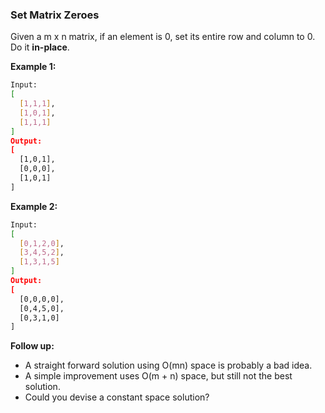 ### Set Matrix Zeroes

Given a m x n matrix, if an element is 0, set its entire row and column to 0. Do it **in-place**.

**Example 1:**

```bash
Input: 
[
  [1,1,1],
  [1,0,1],
  [1,1,1]
]
Output: 
[
  [1,0,1],
  [0,0,0],
  [1,0,1]
]
```

**Example 2:**

```bash
Input: 
[
  [0,1,2,0],
  [3,4,5,2],
  [1,3,1,5]
]
Output: 
[
  [0,0,0,0],
  [0,4,5,0],
  [0,3,1,0]
]
```

**Follow up:**

- A straight forward solution using O(mn) space is probably a bad idea.
- A simple improvement uses O(m + n) space, but still not the best solution.
- Could you devise a constant space solution?